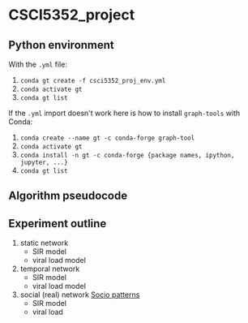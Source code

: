 # CSCI5352_project

## Python environment

With the `.yml` file:
1. `conda gt create -f csci5352_proj_env.yml`
2. `conda activate gt`
3. `conda gt list`

If the `.yml` import doesn't work here is how to install `graph-tools` with Conda:
1. `conda create --name gt -c conda-forge graph-tool`
2. `conda activate gt`
3. `conda install -n gt -c conda-forge {package names, ipython, jupyter, ...}`
4. `conda gt list`

## Algorithm pseudocode

## Experiment outline

1. static network
    - SIR model
    - viral load model
2. temporal network
    - SIR model
    - viral load model
3. social (real) network [Socio patterns](http://www.sociopatterns.org/datasets/)
    - SIR model
    - viral load
